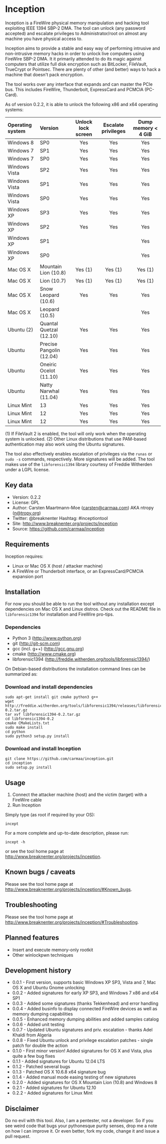 Inception
=========

Inception is a FireWire physical memory manipulation and hacking tool
exploiting IEEE 1394 SBP-2 DMA. The tool can unlock (any password accepted)
and escalate privileges to Administrator/root on almost any machine you have
physical access to.

Inception aims to provide a stable and easy way of performing intrusive and 
non-intrusive memory hacks in order to unlock live computers using FireWire 
SBP-2 DMA. It it primarily attended to do its magic against computers that 
utilize full disk encryption such as BitLocker, FileVault, TrueCrypt or 
Pointsec. There are plenty of other (and better) ways to hack a machine that 
doesn't pack encryption.

The tool works over any interface that expands and can master the PCIe bus. This
includes FireWire, Thunderbolt, ExpressCard and PCMCIA (PC-Card).

As of version 0.2.2, it is able to unlock the following x86 and x64 operating
systems:

| Operating system | Version                  | Unlock lock screen | Escalate privileges | Dump memory < 4 GiB |
|:-----------------|:-------------------------|:------------------:|:-------------------:|:-------------------:|
| Windows 8        | SP0                      |         Yes        |         Yes         |         Yes         |
| Windows 7        | SP1                      |         Yes        |         Yes         |         Yes         |
| Windows 7        | SP0                      |         Yes        |         Yes         |         Yes         |
| Windows Vista    | SP2                      |         Yes        |         Yes         |         Yes         |
| Windows Vista    | SP1                      |         Yes        |         Yes         |         Yes         |
| Windows Vista    | SP0                      |         Yes        |         Yes         |         Yes         |
| Windows XP       | SP3                      |         Yes        |         Yes         |         Yes         |
| Windows XP       | SP2                      |         Yes        |         Yes         |         Yes         |
| Windows XP       | SP1                      |                    |                     |         Yes         |
| Windows XP       | SP0                      |                    |                     |         Yes         |
| Mac OS X         | Mountain Lion (10.8)     |        Yes (1)     |        Yes (1)      |        Yes (1)      |
| Mac OS X         | Lion (10.7)              |        Yes (1)     |        Yes (1)      |        Yes (1)      |
| Mac OS X         | Snow Leopard (10.6)      |         Yes        |         Yes         |         Yes         |
| Mac OS X         | Leopard (10.5)           |                    |                     |         Yes         |
| Ubuntu (2)       | Quantal Quetzal (12.10)  |         Yes        |         Yes         |         Yes         |
| Ubuntu           | Precise Pangolin (12.04) |         Yes        |         Yes         |         Yes         |
| Ubuntu           | Oneiric Ocelot (11.10)   |         Yes        |         Yes         |         Yes         |
| Ubuntu           | Natty Narwhal (11.04)    |         Yes        |         Yes         |         Yes         |
| Linux Mint       | 13                       |         Yes        |         Yes         |         Yes         |
| Linux Mint       | 12                       |         Yes        |         Yes         |         Yes         |
| Linux Mint       | 12                       |         Yes        |         Yes         |         Yes         |

(1) If FileVault 2 is enabled, the tool will only work when the operating
    system is unlocked.
(2) Other Linux distributions that use PAM-based authentication may also work 
    using the Ubuntu signatures.

The tool also effectively enables escalation of privileges via the `runas` or 
`sudo -s` commands, respectively. More signatures will be added. The tool makes
use of the `libforensic1394` library courtesy of Freddie Witherden under a LGPL
license.


Key data
--------

 * Version:	0.2.2
 * License:	GPL
 * Author:	Carsten Maartmann-Moe (carsten@carmaa.com) AKA ntropy (n@tropy.org)
 * Twitter:	@breaknenter Hashtag: #inceptiontool
 * Site:	http://www.breaknenter.org/projects/inception
 * Source:	https://github.com/carmaa/inception


Requirements
------------

Inception requires:

 * Linux or Mac OS X (host / attacker machine)
 * A FireWire or Thunderbolt interface, or an ExpressCard/PCMCIA expansion port


Installation
------------

For now you should be able to run the tool without any installation except
dependencies on Mac OS X and Linux distros. Check out the README file in 
`libforensic1394` for installation and FireWire pro-tips.

### Dependencies

 * Python 3		(http://www.python.org)
 * git			(http://git-scm.com)
 * gcc (incl. g++)	(http://gcc.gnu.org)
 * cmake		(http://www.cmake.org)
 * libforensic1394	(http://freddie.witherden.org/tools/libforensic1394/)

On Debian-based distributions the installation command lines can be summarized
as:

### Download and install dependencies

	sudo apt-get install git cmake python3 g++
	wget http://freddie.witherden.org/tools/libforensic1394/releases/libforensic1394-0.2.tar.gz
	tar xvf libforensic1394-0.2.tar.gz
	cd libforensic1394-0.2
	cmake CMakeLists.txt
	sudo make install
	cd python
	sudo python3 setup.py install

### Download and install Inception

	git clone https://github.com/carmaa/inception.git
	cd inception
	sudo setup.py install


Usage
-----

 1. Connect the attacker machine (host) and the victim (target) with a FireWire cable
 2. Run Inception

Simply type (as root if required by your OS):

	incept

For a more complete and up-to-date description, please run:

	incept -h

or see the tool home page at http://www.breaknenter.org/projects/inception.


Known bugs / caveats
--------------------

Please see the tool home page at http://www.breaknenter.org/projects/inception/#Known_bugs.
   

Troubleshooting
---------------

Please see the tool home page at http://www.breaknenter.org/projects/inception/#Troubleshooting.


Planned features
----------------

 * Insert and execute memory-only rootkit
 * Other winlockpwn techniques
 
 
Development history
-------------------
 
 * 0.0.1 - First version, supports basic Windows XP SP3, Vista and 7, Mac OS X
           and Ubuntu Gnome unlocking  
 * 0.0.2 - Added signatures for early XP SP3, and Windows 7 x86 and x64 SP1  
 * 0.0.3 - Added some signatures (thanks Tekkenhead) and error handling  
 * 0.0.4 - Added businfo to display connected FireWire devices as well as memory
           dumping capabilities  
 * 0.0.5 - Enhanced memory dumping abilities and added samples catalog  
 * 0.0.6 - Added unit testing  
 * 0.0.7 - Updated Ubuntu signatures and priv. escalation - thanks Adel Khaldi
           from Algeria  
 * 0.0.8 - Fixed Ubuntu unlock and privilege escalation patches - single patch
           for double the action
 * 0.1.0 - First minor version! Added signatures for OS X and Vista, plus quite
           a few bug fixes
 * 0.1.1 - Added signatures for Ubuntu 12.04 LTS
 * 0.1.2 - Patched several bugs
 * 0.1.3 - Patched OS X 10.6.8 x64 signature bug
 * 0.1.4 - Added manual mode easing testing of new signatures
 * 0.2.0 - Added signatures for OS X Mountain Lion (10.8) and Windows 8
 * 0.2.1 - Added signatures for Ubuntu 12.10
 * 0.2.2 - Added signatures for Linux Mint
 
 
Disclaimer
----------
Do no evil with this tool. Also, I am a pentester, not a developer. So if you
see weird code that bugs your pythonesque purity senses, drop me a note on how
I can improve it. Or even better, fork my code, change it and issue a pull
request.
